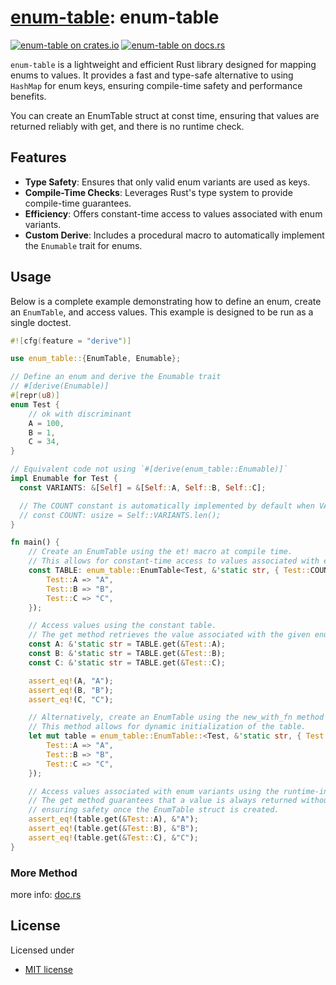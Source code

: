# [enum-table][docsrs]: enum-table

[![enum-table on crates.io][cratesio-image]][cratesio]
[![enum-table on docs.rs][docsrs-image]][docsrs]

[cratesio-image]: https://img.shields.io/crates/v/enum-table.svg
[cratesio]: https://crates.io/crates/enum-table
[docsrs-image]: https://docs.rs/enum-table/badge.svg
[docsrs]: https://docs.rs/enum-table

`enum-table` is a lightweight and efficient Rust library designed for mapping enums to values.
It provides a fast and type-safe alternative to using `HashMap` for enum keys,
ensuring compile-time safety and performance benefits.

You can create an EnumTable struct at const time,
ensuring that values are returned reliably with get, and there is no runtime check.

## Features

- **Type Safety**: Ensures that only valid enum variants are used as keys.
- **Compile-Time Checks**: Leverages Rust's type system to provide compile-time guarantees.
- **Efficiency**: Offers constant-time access to values associated with enum variants.
- **Custom Derive**: Includes a procedural macro to automatically implement the `Enumable` trait for enums.

## Usage

Below is a complete example demonstrating how to define an enum, create an `EnumTable`,
and access values. This example is designed to be run as a single doctest.

```rust
#![cfg(feature = "derive")]

use enum_table::{EnumTable, Enumable};

// Define an enum and derive the Enumable trait
// #[derive(Enumable)]
#[repr(u8)]
enum Test {
    // ok with discriminant
    A = 100,
    B = 1,
    C = 34,
}

// Equivalent code not using `#[derive(enum_table::Enumable)]`
impl Enumable for Test {
  const VARIANTS: &[Self] = &[Self::A, Self::B, Self::C];

  // The COUNT constant is automatically implemented by default when VARIANTS is implemented.
  // const COUNT: usize = Self::VARIANTS.len();
}

fn main() {
    // Create an EnumTable using the et! macro at compile time.
    // This allows for constant-time access to values associated with enum variants.
    const TABLE: enum_table::EnumTable<Test, &'static str, { Test::COUNT }> = enum_table::et!(Test, &'static str, |t| match t {
        Test::A => "A",
        Test::B => "B",
        Test::C => "C",
    });

    // Access values using the constant table.
    // The get method retrieves the value associated with the given enum variant.
    const A: &'static str = TABLE.get(&Test::A);
    const B: &'static str = TABLE.get(&Test::B);
    const C: &'static str = TABLE.get(&Test::C);

    assert_eq!(A, "A");
    assert_eq!(B, "B");
    assert_eq!(C, "C");

    // Alternatively, create an EnumTable using the new_with_fn method at runtime.
    // This method allows for dynamic initialization of the table.
    let mut table = enum_table::EnumTable::<Test, &'static str, { Test::COUNT }>::new_with_fn(|t| match t {
        Test::A => "A",
        Test::B => "B",
        Test::C => "C",
    });

    // Access values associated with enum variants using the runtime-initialized table.
    // The get method guarantees that a value is always returned without runtime checks,
    // ensuring safety once the EnumTable struct is created.
    assert_eq!(table.get(&Test::A), &"A");
    assert_eq!(table.get(&Test::B), &"B");
    assert_eq!(table.get(&Test::C), &"C");
}
```

### More Method

more info: [doc.rs](https://docs.rs/enum-table/latest/enum_table/struct.EnumTable.html)

## License

Licensed under

- [MIT license](https://github.com/moriyoshi-kasuga/enum-table/blob/main/LICENSE)
